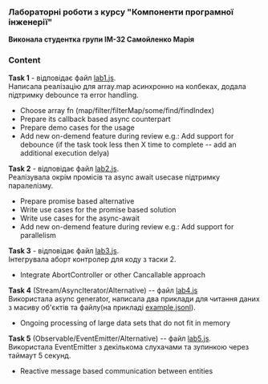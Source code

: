 ### Лабораторні роботи з курсу "Компоненти програмної інженерії" 
**Виконала студентка групи ІМ-32 Самойленко Марія**

### Content

  **Task 1** - відповідає файл [lab1.js](https://github.com/samoilenkomariia/kpi_labs/blob/main/lab1.js).  
  Написала реалізацію для array.map асинхронно на колбеках, додала підтримку debounce та error handling.
  * Choose array fn (map/filter/filterMap/some/find/findIndex)
  * Prepare its callback based async counterpart
  * Prepare demo cases for the usage
  * Add new on-demend feature during review
    e.g.: Add support for debounce (if the task took less then X time to
    complete -- add an additional execution delya)  

  **Task 2** - відповідає файл [lab2.js](https://github.com/samoilenkomariia/kpi_labs/blob/main/lab2.js).  
  Реалізувала окрім промісів та async await usecase підтримку паралелізму.
  * Prepare promise based alternative
  * Write use cases for the promise based solution
  * Write use cases for the async-await
  * Add new on-demend feature during review
    e.g.: Add support for parallelism

  **Task 3** - відповідає файл [lab3.js](https://github.com/samoilenkomariia/kpi_labs/blob/main/lab3.js).  
  Інтегрувала аборт контролер для коду з таски 2.  
  * Integrate AbortController or other Cancallable approach

  **Task 4** (Stream/AsyncIterator/Alternative) -- файл [lab4.js](https://github.com/samoilenkomariia/kpi_labs/blob/main/lab4.js)  
  Використала async generator, написала два приклади для читання даних з масиву об'єктів та файлу(на прикладі [example.jsonl](https://github.com/samoilenkomariia/kpi_labs/blob/main/example.jsonl)).  
  * Ongoing processing of large data sets that do not fit in memory

  **Task 5** (Observable/EventEmitter/Alternative) -- файл [lab5.js](https://github.com/samoilenkomariia/kpi_labs/blob/main/lab5.js).  
  Використала EventEmitter з декількома слухачами та зупинкою через таймаут 5 секунд.  
  * Reactive message based communication between entities  
